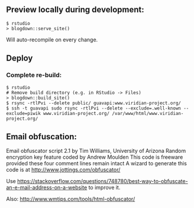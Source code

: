 ## Preview locally during development:

```
$ rstudio
> blogdown::serve_site()
```

Will auto-recompile on every change.

## Deploy

### Complete re-build:

```
$ rstudio
# Remove build directory (e.g. in RStudio -> Files)
> blogdown::build_site()
$ rsync -rtlPvi --delete public/ guavapi:www.viridian-project.org/
$ ssh -t guavapi sudo rsync -rtlPvi --delete --exclude=.well-known --exclude=piwik www.viridian-project.org/ /var/www/html/www.viridian-project.org/
```

### 

## Email obfuscation:

Email obfuscator script 2.1 by Tim Williams, University of Arizona
Random encryption key feature coded by Andrew Moulden
This code is freeware provided these four comment lines remain intact
A wizard to generate this code is at http://www.jottings.com/obfuscator/

Use https://stackoverflow.com/questions/748780/best-way-to-obfuscate-an-e-mail-address-on-a-website
to improve it.

Also: http://www.wmtips.com/tools/html-obfuscator/
